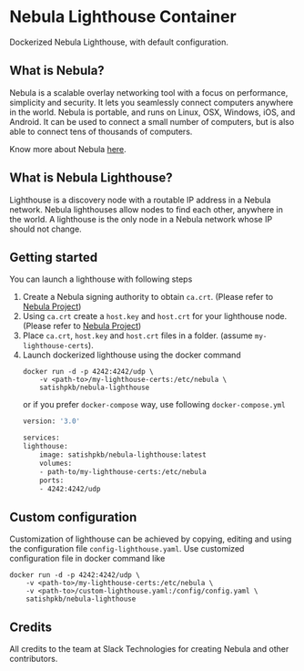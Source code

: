 # Nebula Lighthouse Container
Dockerized Nebula Lighthouse, with default configuration.

## What is Nebula?
Nebula is a scalable overlay networking tool with a focus on performance, simplicity and security. It lets you seamlessly connect computers anywhere in the world. Nebula is portable, and runs on Linux, OSX, Windows, iOS, and Android. It can be used to connect a small number of computers, but is also able to connect tens of thousands of computers.

Know more about Nebula [here](https://github.com/slackhq/nebula "Nebula Project").

## What is Nebula Lighthouse?
Lighthouse is a discovery node with a routable IP address in a Nebula network. Nebula lighthouses allow nodes to find each other, anywhere in the world. A lighthouse is the only node in a Nebula network whose IP should not change.

## Getting started
You can launch a lighthouse with following steps

1. Create a Nebula signing authority to obtain `ca.crt`. (Please refer to [Nebula Project](https://github.com/slackhq/nebula "Nebula Project"))
2. Using `ca.crt` create a `host.key` and `host.crt` for your lighthouse node. (Please refer to [Nebula Project](https://github.com/slackhq/nebula "Nebula Project"))
3. Place `ca.crt`, `host.key` and `host.crt` files in a folder. (assume `my-lighthouse-certs`).
4. Launch dockerized lighthouse using the docker command
    ```console
    docker run -d -p 4242:4242/udp \
        -v <path-to>/my-lighthouse-certs:/etc/nebula \
        satishpkb/nebula-lighthouse
    ```
    or if you prefer `docker-compose` way, use following `docker-compose.yml`
    ```dockerfile
    version: '3.0'

    services:
    lighthouse:
        image: satishpkb/nebula-lighthouse:latest
        volumes:
        - path-to/my-lighthouse-certs:/etc/nebula
        ports:
        - 4242:4242/udp
    ```

## Custom configuration
Customization of lighthouse can be achieved by copying, editing and using the configuration file `config-lighthouse.yaml`. Use customized configuration file in docker command like

```console
docker run -d -p 4242:4242/udp \
    -v <path-to>/my-lighthouse-certs:/etc/nebula \
    -v <path-to>/custom-lighthouse.yaml:/config/config.yaml \
    satishpkb/nebula-lighthouse
```

## Credits
All credits to the team at Slack Technologies for creating Nebula and other contributors.